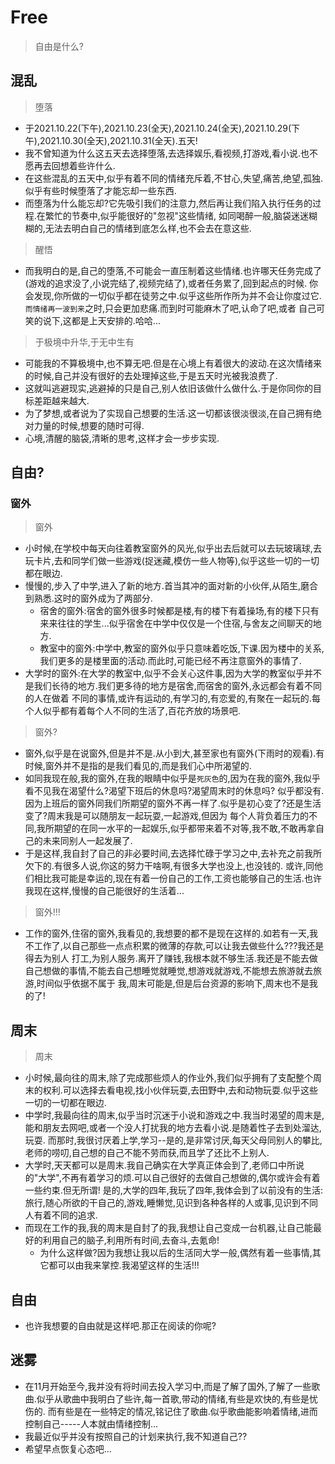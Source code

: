 # Free
> 自由是什么?



## 混乱
> 堕落
- 于2021.10.22(下午),2021.10.23(全天),2021.10.24(全天),2021.10.29(下午),2021.10.30(全天),2021.10.31(全天).五天!
- 我不曾知道为什么这五天去选择堕落,去选择娱乐,看视频,打游戏,看小说.也不愿再去回想着些许什么.
- 在这些混乱的五天中,似乎有着不同的情绪充斥着,不甘心,失望,痛苦,绝望,孤独.似乎有些时候堕落了才能忘却一些东西.
- 而堕落为什么能忘却?它先吸引我们的注意力,然后再让我们陷入执行任务的过程.在繁忙的节奏中,似乎能很好的"忽视"这些情绪,
  如同喝醉一般,脑袋迷迷糊糊的,无法去明白自己的情绪到底怎么样,也不会去在意这些.
  
> 醒悟
- 而我明白的是,自己的堕落,不可能会一直压制着这些情绪.也许哪天任务完成了(游戏的追求没了,小说完结了,视频完结了),或者任务累了,回到起点的时候.
  你会发现,你所做的一切似乎都在徒劳之中.似乎这些所作所为并不会让你度过它.`而情绪再一波到来`之时,只会更加悲痛.而到时可能麻木了吧,认命了吧,或者
  自己可笑的说下,这都是上天安排的.哈哈...
  
> 于极境中升华,于无中生有
- 可能我的不算极境中,也不算无吧.但是在心境上有着很大的波动.在这次情绪来的时候,自己并没有很好的去处理掉这些,于是五天时光被我浪费了.
- 这就叫逃避现实,逃避掉的只是自己,别人依旧该做什么做什么.于是你同你的目标差距越来越大.
- 为了梦想,或者说为了实现自己想要的生活.这一切都该很淡很淡,在自己拥有绝对力量的时候,想要的随时可得.
- 心境,清醒的脑袋,清晰的思考,这样才会一步步实现.


## 自由?
### 窗外
> 窗外
- 小时候,在学校中每天向往着教室窗外的风光,似乎出去后就可以去玩玻璃球,去玩卡片,去和同学们做一些游戏(捉迷藏,模仿一些人物等),似乎这些一切的一切都在眼边.
- 慢慢的,步入了中学,进入了新的地方.首当其冲的面对新的小伙伴,从陌生,磨合到熟悉.这时的窗外成为了两部分.
  - 宿舍的窗外:宿舍的窗外很多时候都是楼,有的楼下有着操场,有的楼下只有来来往往的学生...似乎宿舍在中学中仅仅是一个住宿,与舍友之间聊天的地方.
  - 教室中的窗外:中学中,教室的窗外似乎只意味着吃饭,下课.因为楼中的关系,我们更多的是楼里面的活动.而此时,可能已经不再注意窗外的事情了.
- 大学时的窗外:在大学的教室中,似乎不会关心这件事,因为大学的教室似乎并不是我们长待的地方.我们更多待的地方是宿舍,而宿舍的窗外,永远都会有着不同的人在做着
  不同的事情,或许有运动的,有学习的,有恋爱的,有聚在一起玩的.每个人似乎都有着每个人不同的生活了,百花齐放的场景吧.
  
> 窗外?  
- 窗外,似乎是在说窗外,但是并不是.从小到大,甚至家也有窗外(下雨时的观看).有时候,窗外并不是指的是我们看见的,而是我们心中所渴望的.
- 如同我现在般,我的窗外,在我的眼睛中似乎是`死灰色`的,因为在我的窗外,我似乎看不见我在渴望什么?渴望下班后的休息吗?渴望周末时的休息吗?
  似乎都没有.因为上班后的窗外同我们所期望的窗外不再一样了.似乎是初心变了?还是生活变了?周末我是可以随朋友一起玩耍,一起游戏,但因为
  每个人背负着压力的不同,我所期望的在同一水平的一起娱乐,似乎都带来着不对等,我不敢,不敢再拿自己的未来同别人一起发展了.
- 于是这样,我自封了自己的非必要时间,去选择忙碌于学习之中,去补充之前我所欠下的.有很多人说,你这的努力干啥啊,有很多大学也没上,也没钱的.
  或许,同他们相比我可能是幸运的,现在有着一份自己的工作,工资也能够自己的生活.也许我现在这样,慢慢的自己能很好的生活着...
  
> 窗外!!!
- 工作的窗外,住宿的窗外,我看见的,我想要的都不是现在这样的.如若有一天,我不工作了,以自己那些一点点积累的微薄的存款,可以让我去做些什么???我还是得去为别人
  打工,为别人服务.离开了赚钱,我根本就不够生活.我还是不能去做自己想做的事情,不能去自己想睡觉就睡觉,想游戏就游戏,不能想去旅游就去旅游,时间似乎依据不属于
  我,周末可能是,但是后台资源的影响下,周末也不是我的了!


## 周末
> 周末
- 小时候,最向往的周末,除了完成那些烦人的作业外,我们似乎拥有了支配整个周末的权利.可以选择去看电视,找小伙伴玩耍,去田野中,去和动物玩耍.似乎这些一切的一切都在眼边.
- 中学时,我最向往的周末,似乎当时沉迷于小说和游戏之中.我当时渴望的周末是,能和朋友去网吧,或者一个没人打扰我的地方去看小说.是随着性子去到处溜达,玩耍.
  而那时,我很讨厌着上学,学习--是的,是非常讨厌,每天父母同别人的攀比,老师的唠叨,自己想的自己不能不劳而获,而且学了还比不上别人.
- 大学时,天天都可以是周末.我自己确实在大学真正体会到了,老师口中所说的"大学",不再有着学习的烦.可以自己很好的去做自己想做的,偶尔或许会有着一些约束.但无所谓!
  是的,大学的四年,我玩了四年,我体会到了以前没有的生活:旅行,随心所欲的干自己的,游戏,睡懒觉,见识到各种各样的人或事,见识到不同人有着不同的追求.
- 而现在工作的我,我的周末是自封了的我,我想让自己变成一台机器,让自己能最好的利用自己的脑子,利用所有时间,去奋斗,去氪命!
  - 为什么这样做?因为我想让我以后的生活同大学一般,偶然有着一些事情,其它都可以由我来掌控.我渴望这样的生活!!!
    

## 自由
- 也许我想要的自由就是这样吧.那正在阅读的你呢?






## 迷雾
- 在11月开始至今,我并没有将时间去投入学习中,而是了解了国外,了解了一些歌曲.似乎从歌曲中我明白了些许,每一首歌,带动的情绪,有些是欢快的,有些是忧伤的.
  而有些是在一些特定的情况,铭记住了歌曲.似乎歌曲能影响着情绪,进而控制自己-----人本就由情绪控制...
- 我最近似乎并没有按照自己的计划来执行,我不知道自己??
- 希望早点恢复心态吧...

